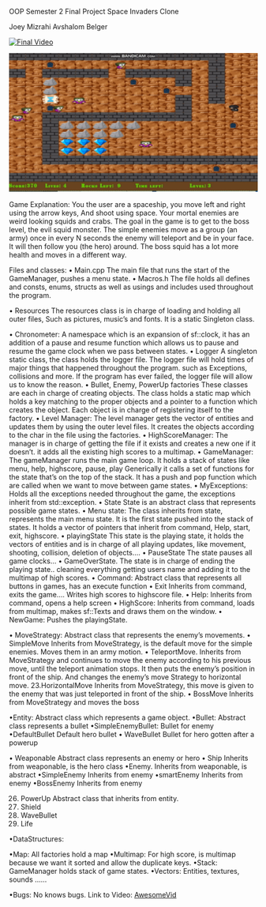 OOP Semester 2 Final Project 
Space Invaders Clone

Joey Mizrahi 
Avshalom Belger 

[![Final Video](OOP2_Project_Space_Invaders/Sprites/final.gif)](https://www.youtube.com/watch?v=SLQuXSj7Ak8)


[![](https://github.com/eitanshalev/Digger/blob/main/DIGGER_GAME.gif)](http://www.youtube.com/watch?v=zQyBtQYChKc "my video")

Game Explanation:
You the user are a spaceship, you move left and right using the arrow keys,
And shoot using space. Your mortal enemies are weird looking squids and crabs.
The goal in the game is to get to the boss level, the evil squid monster.
The simple enemies move as a group (an army) once in every N seconds the enemy will teleport and be in your face. It will then follow you (the hero) around.
The boss squid has a lot more health and moves in a different way.

Files and classes:
• Main.cpp 
  The main file that runs the start of the GameManager, pushes a menu state.
• Macros.h 
  The file holds all defines and consts, enums, structs as well as usings and includes used throughout the program.

• Resources
 The resources class is in charge of loading and holding all outer files, 
 Such as pictures, music’s and fonts.
 It is a static Singleton class.

• Chronometer:
  A namespace which is an expansion of sf::clock, it has an addition of a pause and resume function which allows us to pause and resume the game clock when we 	                   pass between states.
• Logger
  A singleton static class, the class holds the logger file. The logger file will hold times of major things that happened throughout the program. such as Exceptions, collisions   and more.
If the program has ever failed, the logger file will allow us to know the reason.
•	Bullet, Enemy, PowerUp factories
These classes are each in charge of creating objects.
The class holds a static map which holds a key matching to the proper objects and a pointer to a function which creates the object. Each object is in charge of registering itself to the factory.
	•	Level Manager:
The level manager gets the vector of entities and updates them by using the outer level files. It creates the objects according to the char in the file using the factories.
	•	HighScoreManager:
The manager is in charge of getting the file if it exists and creates a new one if it doesn’t. it adds all the existing high scores to a multimap.
	•	GameManager:
The gameManager runs the main game loop.
It holds a stack of states like menu, help, highscore, pause, play 
Generically it calls a set of functions for the state that’s on the top of the stack.
It has a push and pop function which are called when we want to move between game states.
	•	MyExceptions:
Holds all the exceptions needed throughout the game, the exceptions inherit from std::exception.
	•	State
State is an abstract class that represents possible game states.
	•	Menu state:
The class inherits from state, represents the main menu state.
It is the first state pushed into the stack of states.
It holds a vector of pointers that inherit from command,
Help, start, exit, highscore.
	•	playingState
This state is the playing state, it holds the vectors of entities and is in charge of all playing updates, like movement, shooting, collision, deletion of objects….
	•	PauseState
The state pauses all game clocks…
	•	GameOverState.
The state is in charge of ending the playing state.. cleaning everything getting users name and adding it to the multimap of high scores.
	•	Command:
Abstract class that represents all buttons in games, has an execute function
	•	Exit
Inherits from command, exits the game…. Writes high scores to highscore file.
	•	Help:
Inherits from command, opens a help screen
	•	HighScore:
Inherits from command, loads from multimap, makes sf::Texts and draws them on the window.
	•	NewGame:
Pushes the playingState.

•	MoveStrategy:
Abstract class that represents the enemy’s movements.
	•	SimpleMove
Inherits from MoveStrategy, is the default move for the simple enemies.
Moves them in an army motion.
•	TeleportMove.
Inherits from MoveStrategy and continues to move the enemy according to his previous move, until the teleport animation stops. It then puts the enemy’s position in front of the ship. And changes the enemy’s move Strategy to horizontal move.
	23.HorizontalMove
     Inherits from MoveStrategy, this move is given to the enemy that was just 
     teleported in front of the ship.
•	BossMove
Inherits from MoveStrategy and moves the boss

•Entity:
Abstract class which represents a game object.
•Bullet:
Abstract class represents a bullet
•SimpleEnemyBullet:
Bullet for enemy
•DefaultBullet
Default hero bullet
•	WaveBullet
Bullet for hero gotten after a powerup

•	Weaponable
Abstract class represents an enemy or hero
•	Ship
Inherits from weaponable, is the hero class
•Enemy.
Inherits from weaponable, is abstract
•SimpleEnemy
Inherits from enemy
•smartEnemy
Inherits from enemy
•BossEnemy
Inherits from enemy
	
26. PowerUp
       Abstract class that inherits from entity.
27. Shield
28. WaveBullet
29. Life


•DataStructures:

•Map:
All factories hold a map
•Multimap:
For high score, is multimap because we want it sorted and allow the duplicate keys.
•Stack:
GameManager holds stack of game states.
•Vectors:
Entities, textures, sounds …… 

•Bugs:
No knows bugs.
Link to Video: [AwesomeVid](https://www.youtube.com/watch?v=SLQuXSj7Ak8)


	
